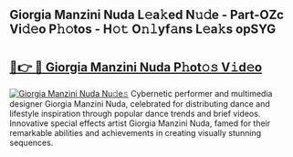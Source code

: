 ## Giorgia Manzini Nuda L𝚎a𝚔ed N𝚞𝚍e - Part-OZc Vi𝚍𝚎o P𝚑𝚘tos - H𝚘𝚝 O𝚗𝚕yf𝚊ns L𝚎a𝚔s opSYG

# <h2><a href="http://kf3xkoj.oniu.top/?m=Giorgia+Manzini+Nuda">🔗👉 🔴 Giorgia Manzini Nuda P𝚑ot𝚘𝚜 V𝚒d𝚎o</a></h2>

[![Giorgia Manzini Nuda Nu𝚍e𝚜](https://i.imgur.com/0qMVB7G.gif)](http://kf3xkoj.oniu.top/?m=Giorgia+Manzini+Nuda)
Cybernetic performer and multimedia designer Giorgia Manzini Nuda, celebrated for distributing dance and lifestyle inspiration through popular dance trends and brief videos. Innovative special effects artist Giorgia Manzini Nuda, famed for their remarkable abilities and achievements in creating visually stunning sequences.  
